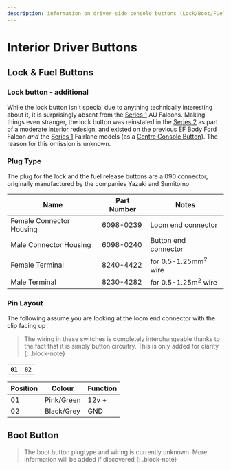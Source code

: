 ```yaml
---
description: information on driver-side console buttons (Lock/Boot/Fuel)
---
```

<!-- TODO pics maybe? -->
# Interior Driver Buttons

## Lock & Fuel Buttons

### Lock button - additional

While the lock button isn't special due to anything technically interesting about it, it is surprisingly absent from the [Series 1](../../Miscellaneous/SeriesInformation/SeriesInformation.md#series-1) AU Falcons. Making things even stranger, the lock button was reinstated in the [Series 2](../../Miscellaneous/SeriesInformation/SeriesInformation.md#series-2) as part of a moderate interior redesign, and existed on the previous EF Body Ford Falcon *and* the [Series 1](../../Miscellaneous/SeriesInformation/SeriesInformation.md#series-1) Fairlane models (as a [Centre Console Button](../CentreConsoleButtons/CentreConsoleButtons.md)). The reason for this omission is unknown.

### Plug Type

The plug for the lock and the fuel release buttons are a 090 connector, originally manufactured by the companies Yazaki and Sumitomo

| Name | Part Number | Notes |
| --- | --- | --- |
| Female Connector Housing | 6098-0239 | Loom end connector |
| Male Connector Housing | 6098-0240 | Button end connector |
| Female Terminal | 8240-4422 | for 0.5-1.25mm<sup>2</sup> wire |
| Male Terminal | 8230-4282 | for 0.5-1.25m<sup>2</sup> wire |

### Pin Layout

The following assume you are looking at the loom end connector with the clip facing up

> The wiring in these switches is completely interchangeable thanks to the fact that it is simply button circuitry. This is only added for clarity
{: .block-note}

<table>
    <th><code>01</code></th>
    <th><code>02</code></th>
</table>

| Position | Colour | Function |
| --- | --- | --- |
| 01 | Pink/Green | 12v + |
| 02 | Black/Grey | GND |

## Boot Button

> The boot button plugtype and wiring is currently unknown. More information will be added if discovered
{: .block-note}

<!-- TODO investigate: 7186-8845 7187-8845 -->